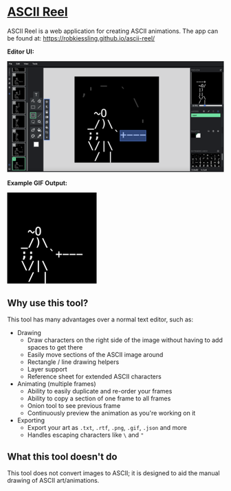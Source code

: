 # [ASCII Reel](https://robkiessling.github.io/ascii-reel/)

ASCII Reel is a web application for creating ASCII animations.
The app can be found at: https://robkiessling.github.io/ascii-reel/

**Editor UI:**

![Editor](docs/swashbuckler/swashbuckler-editor.png)

**Example GIF Output:**

<img src="docs/swashbuckler/swashbuckler.gif" width="208" alt="Swashbuckler GIF">

## Why use this tool?

This tool has many advantages over a normal text editor, such as:

- Drawing
  - Draw characters on the right side of the image without having to add spaces to get there
  - Easily move sections of the ASCII image around
  - Rectangle / line drawing helpers
  - Layer support
  - Reference sheet for extended ASCII characters
- Animating (multiple frames)
  - Ability to easily duplicate and re-order your frames
  - Ability to copy a section of one frame to all frames
  - Onion tool to see previous frame
  - Continuously preview the animation as you're working on it
- Exporting
  - Export your art as `.txt`, `.rtf`, `.png`, `.gif`, `.json` and more
  - Handles escaping characters like `\` and `"`

## What this tool doesn't do

This tool does not convert images to ASCII; it is designed to aid the manual drawing of ASCII art/animations.

